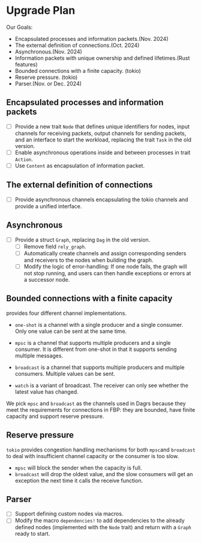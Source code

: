 # Upgrade Plan

Our Goals:

- Encapsulated processes and information packets.(Nov. 2024)
- The external definition of connections.(Oct. 2024)
- Asynchronous.(Nov. 2024)
- Information packets with unique ownership and defined lifetimes.(Rust features)
- Bounded connections with a finite capacity. (tokio)
- Reserve pressure. (tokio)
- Parser.(Nov. or Dec. 2024)



## Encapsulated processes and information packets

- [ ] Provide a new trait `Node` that defines unique identifiers for nodes, input channels for receiving packets, output channels for sending packets, and an interface to start the workload, replacing the trait `Task` in the old version. 
- [ ] Enable asynchronous operations inside and between processes in trait `Action`.
- [ ] Use `Content` as encapsulation of information packet.

## The external definition of connections

- [ ] Provide asynchronous channels encapsulating the tokio channels and provide a unified interface.

## Asynchronous

- [ ] Provide a struct `Graph`, replacing `Dag` in the old version.
  - [ ] Remove field `rely_graph`.
  - [ ] Automatically create channels and assign corresponding senders and receivers to the nodes when building the graph.
  - [ ] Modify the logic of error-handling: If one node fails, the graph will not stop running, and users can then handle exceptions or errors at a successor node.

## Bounded connections with a finite capacity 

[tokio]: https://tokio.rs/tokio/tutorial	"tokio"

 provides four different channel implementations. 

-  `one-shot` is a channel with a single producer and a single consumer. Only one value can be sent at the same time. 

- `mpsc` is a channel that supports multiple producers and a single consumer. It is different from one-shot in that it supports sending multiple messages. 

- `broadcast` is a channel that supports multiple producers and multiple consumers. Multiple values can be sent. 

- `watch` is a variant of broadcast. The receiver can only see whether the latest value has changed.

We pick `mpsc` and `broadcast` as the channels used in Dagrs because they meet the requirements for connections in FBP: they are bounded, have finite capacity and support reserve pressure.

## Reserve pressure

`tokio` provides congestion handling mechanisms for both `mpsc`and `broadcast` to deal with insufficient channel capacity or the consumer is too slow. 

- `mpsc` will block the sender when the capacity is full. 
- `broadcast` will drop the oldest value, and the slow consumers will get an exception the next time it calls the receive function.

## Parser

- [ ] Support defining custom nodes via macros.
- [ ] Modify the macro `dependencies!` to add dependencies to the already defined nodes (implemented with the `Node` trait) and return with a `Graph` ready to start.